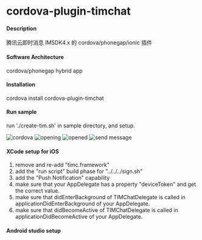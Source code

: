 # cordova-plugin-timchat

#### Description
腾讯云即时消息 IMSDK4.x 的 cordova/phonegap/ionic 插件

#### Software Architecture
cordova/phonegap hybrid app

#### Installation
cordova install cordova-plugin-timchat

#### Run sample
run './create-tim.sh' in sample directory, and setup.

![cordova](https://meehealth.oss-cn-shanghai.aliyuncs.com/tim/demo1.jpg "cordova")
![opening](https://meehealth.oss-cn-shanghai.aliyuncs.com/tim/demo2.jpg "opening")
![opened](https://meehealth.oss-cn-shanghai.aliyuncs.com/tim/demo3.jpg "opened")
![send message](https://meehealth.oss-cn-shanghai.aliyuncs.com/tim/demo4.jpg "send message")

#### XCode setup for iOS

1. remove and re-add "timc.framework"
2. add the "run script" build phase for "../../../sign.sh"
3. add the "Push Notification" capability
4. make sure that your AppDelegate has a property "deviceToken" and get the correct value.
5. make sure that didEnterBackground of TIMChatDelegate is called in applicationDidEnterBackground of your AppDelegate.
6. make sure that didBecomeActive of TIMChatDelegate is called in applicationDidBecomeActive of your AppDelegate.


#### Android studio setup 
